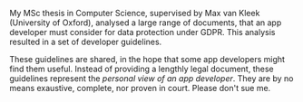 My MSc thesis in Computer Science, supervised by Max van Kleek (University of Oxford), analysed a large range of documents, that an app
developer must consider for data protection under GDPR.
This analysis resulted in a set of developer guidelines.

These guidelines are shared, in the hope that some app developers might find them useful.
Instead of providing a lengthly legal document, these guidelines represent the *personal view of an app developer*.
They are by no means exaustive, complete, nor proven in court.
Please don't sue me.